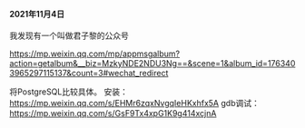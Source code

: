 #### 2021年11月4日

我发现有一个叫做君子黎的公众号

https://mp.weixin.qq.com/mp/appmsgalbum?action=getalbum&__biz=MzkyNDE2NDU3Ng==&scene=1&album_id=1763403965297115137&count=3#wechat_redirect

将PostgreSQL比较具体。
安装：https://mp.weixin.qq.com/s/EHMr6zqxNvgqIeHKxhfx5A
gdb调试：https://mp.weixin.qq.com/s/GsF9Tx4xpG1K9g414xcjnA